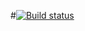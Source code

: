 #[![Build status](https://ci.appveyor.com/api/projects/status/8n9dudo8ddy9l1sw?svg=true)](https://ci.appveyor.com/project/EvgeniyRoschin/ajs-homeworks-3-1)